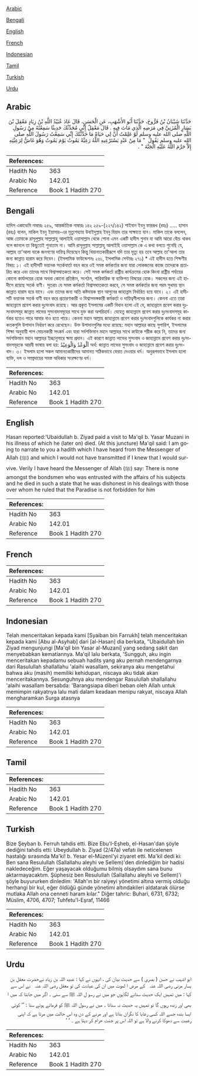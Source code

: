 [Arabic](#arabic)

[Bengali](#bengali)

[English](#english)

[French](#french)

[Indonesian](#indonesian)

[Tamil](#tamil)

[Turkish](#turkish)

[Urdu](#urdu)

## Arabic


<div dir="rtl" lang="ar" style={{fontSize:'larger',backgroundColor:'#f8f9fa',padding:20}}>
حَدَّثَنَا شَيْبَانُ بْنُ فَرُّوخَ، حَدَّثَنَا أَبُو الأَشْهَبِ، عَنِ الْحَسَنِ، قَالَ عَادَ عُبَيْدُ اللَّهِ بْنُ زِيَادٍ مَعْقِلَ بْنَ يَسَارٍ الْمُزَنِيَّ فِي مَرَضِهِ الَّذِي مَاتَ فِيهِ ‏.‏ قَالَ مَعْقِلٌ إِنِّي مُحَدِّثُكَ حَدِيثًا سَمِعْتُهُ مِنْ رَسُولِ اللَّهِ صلى الله عليه وسلم لَوْ عَلِمْتُ أَنَّ لِي حَيَاةً مَا حَدَّثْتُكَ إِنِّي سَمِعْتُ رَسُولَ اللَّهِ صلى الله عليه وسلم يَقُولُ ‏ "‏ مَا مِنْ عَبْدٍ يَسْتَرْعِيهِ اللَّهُ رَعِيَّةً يَمُوتُ يَوْمَ يَمُوتُ وَهُوَ غَاشٌّ لِرَعِيَّتِهِ إِلاَّ حَرَّمَ اللَّهُ عَلَيْهِ الْجَنَّةَ ‏"‏ ‏.‏
</div>
<div style={{backgroundColor:'#f8f9fa',padding:20, marginBottom: 10}}><table> <thead> <tr> <th>References:</th> <th></th> </tr> </thead> <tbody><tr><td>Hadith No</td><td>363</td></tr><tr><td>Arabic No</td><td>142.01</td></tr><tr><td>Reference</td><td>Book 1 Hadith 270</td></tr></tbody></table></div>

## Bengali


<div dir="ltr" lang="bn" style={{fontSize:'larger',backgroundColor:'#f8f9fa',padding:20}}>
হাদিস একাডেমি নাম্বারঃ ২৫৯, আন্তর্জাতিক নাম্বারঃ ১৪২ ২৫৯-(২২৭/১৪২) শাইবান ইবনু ফাররূখ (রহঃ) ..... হাসান (রহঃ) বলেন, মাকিল ইবনু ইয়াসার-এর মৃত্যুশয্যায় উবাইদুল্লাহ ইবনু যিয়াদ তার সাক্ষাতে যান। মাকিল তাকে বললেন, আজ তোমাকে রাসূলুল্লাহ সাল্লাল্লাহু আলাইহি ওয়াসাল্লাম থেকে শোনা এমন একটি হাদীস শুনাব যা আমি আরো বেঁচে থাকব বলে জানলে তা কিছুতেই শুনাতাম না। আমি রাসূলুল্লাহ সাল্লাল্লাহু আলাইহি ওয়াসাল্লাম কে এ কথা বলতে শুনেছি যে, আল্লাহ তা'আলা যাকে জনগণের দায়িত্ব দিয়েছেন কিন্তু খিয়ানাতকারীরূপে যদি তার মৃত্যু হয় তবে আল্লাহ তা'আলা তার জন্য জান্নাত হারাম করে দিবেন। (ইসলামিক ফাউন্ডেশনঃ ২৬১, ইসলামিক সেন্টারঃ ২৭১) * এই হাদীস হতে শিক্ষণীয় বিষয়: ১। এই হাদীসটি ভয়ানক সতর্কবার্তা বহন করে ওই সমস্ত কর্মকর্তার জন্য যারা লোকজনের কাজে তাদেরকে প্রতারিত করে এবং তাদের সাথে বিশ্বাসঘাতকতা করে। সেই সমস্ত কর্মকর্তা রাষ্ট্রীয় কার্যক্রমের হোক কিংবা রাষ্ট্রীয় পর্যায়ের কোনো কার্যালয়ের হোক অথবা কোনো প্রতিষ্ঠান, সংগঠন, পারিবারিক বা ব্যক্তিগত বিষয়ের হোক। সকলের জন্য এই হাদীসে রয়েছে সতর্ক বাণী। সুতরাং যে সমস্ত কর্মকর্তা বিশ্বাসঘাতকতা করবে, সে সমস্ত কর্মকর্তার জন্য পরম সুখময় স্থান জান্নাত হারাম হয়ে যাবে। এবং তাদের জন্য অতি কষ্টদায়ক স্থান আগুনের জাহান্নাম নির্ধারিত হয়ে যাবে। ২। এই হাদীসটি ভয়ানক সতর্ক বাণী বহন করে প্রতারণাকারী ও বিশ্বাসভঙ্গকারী কর্মকর্তা ও দায়িত্বশীলদের জন্য। কেননা এতে তারা জাহান্নামে প্রবেশ করার দুঃসংবাদ রয়েছে। আর প্রকৃত ইসলামের একটি বিধান হলো এই যে, জাহান্নামে প্রবেশ করার দুঃসংবাদসমূহ জান্নাত লাভের সুসংবাদসমূহের সাথে যুক্ত করা অপরিহার্য। যেহেতু জাহান্নামে প্রবেশ করার দুঃসংবাদসমূহ কার্যকর হতেও পারে আবার নাও হতে পারে। কেননা মহান আল্লাহ জাহান্নামে প্রবেশ করার দুঃসংবাদগুলিকে কার্যকর না করার কতকগুলি উপাদান নির্ধারণ করে রেখেছেন। উক্ত উপাদানগুলির মধ্যে রয়েছে: মহান আল্লাহর কাছে সুপারিশ, ইসলামের শিক্ষা অনুযায়ী পাপ মোচনকারী সৎকর্ম এবং যারা সর্বশক্তিমান মহান আল্লাহর সাথে কাউকে শরীক করে নি, তাদের জন্য সর্বশক্তিমান মহান আল্লাহর ইচ্ছানুসারে ক্ষমা প্রদান। এই কারণে জান্নাত লাভের সুসংবাদ ও জাহান্নামে প্রবেশ করার দুঃসংবাদসমূহকে আরবী ভাষায় বলা হয়: اَلْوَعْدُ وَالْوَعِيْدُ অর্থ: জান্নাত লাভের সুসংবাদ ও জাহান্নামে প্রবেশ করার দুঃসংবাদ। ৩। ইসলাম হলো সকল আমানতকারীদের আমানত সঠিকভাবে ফেরত দেওয়ার ধর্ম। অনুরূপভাবে ইসলাম হলো ব্যক্তি, দল ও সম্প্রদায়ের সমস্ত অধিকার সংরক্ষণের ধর্ম।
</div>
<div style={{backgroundColor:'#f8f9fa',padding:20, marginBottom: 10}}><table> <thead> <tr> <th>References:</th> <th></th> </tr> </thead> <tbody><tr><td>Hadith No</td><td>363</td></tr><tr><td>Arabic No</td><td>142.01</td></tr><tr><td>Reference</td><td>Book 1 Hadith 270</td></tr></tbody></table></div>

## English


<div dir="ltr" lang="en" style={{fontSize:'larger',backgroundColor:'#f8f9fa',padding:20}}>
Hasan reported:'Ubaidullah b. Ziyad paid a visit to Ma'qil b. Yasar Muzani in his illness of which he (later on) died. (At this juncture) Ma'qil said: I am going to narrate to you a hadith which I have heard from the Messenger of Allah (ﷺ) and which I would not have transmitted if I knew that I would survive. Verily I have heard the Messenger of Allah (ﷺ) say: There is none amongst the bondsmen who was entrusted with the affairs of his subjects and he died in such a state that he was dishonest in his dealings with those over whom he ruled that the Paradise is not forbidden for him
</div>
<div style={{backgroundColor:'#f8f9fa',padding:20, marginBottom: 10}}><table> <thead> <tr> <th>References:</th> <th></th> </tr> </thead> <tbody><tr><td>Hadith No</td><td>363</td></tr><tr><td>Arabic No</td><td>142.01</td></tr><tr><td>Reference</td><td>Book 1 Hadith 270</td></tr></tbody></table></div>

## French


<div dir="ltr" lang="fr" style={{fontSize:'larger',backgroundColor:'#f8f9fa',padding:20}}>

</div>
<div style={{backgroundColor:'#f8f9fa',padding:20, marginBottom: 10}}><table> <thead> <tr> <th>References:</th> <th></th> </tr> </thead> <tbody><tr><td>Hadith No</td><td>363</td></tr><tr><td>Arabic No</td><td>142.01</td></tr><tr><td>Reference</td><td>Book 1 Hadith 270</td></tr></tbody></table></div>

## Indonesian


<div dir="ltr" lang="id" style={{fontSize:'larger',backgroundColor:'#f8f9fa',padding:20}}>
Telah menceritakan kepada kami [Syaiban bin Farrukh] telah menceritakan kepada kami [Abu al-Asyhab] dari [al-Hasan] dia berkata, "Ubaidullah bin Ziyad mengunjungi [Ma'qil bin Yasar al-Muzani] yang sedang sakit dan menyebabkan kematiannya. Ma'qil lalu berkata, 'Sungguh, aku ingin menceritakan kepadamu sebuah hadits yang aku pernah mendengarnya dari Rasulullah shallallahu 'alaihi wasallam, sekiranya aku mengetahui bahwa aku (masih) memiliki kehidupan, niscaya aku tidak akan menceritakannya. Sesunguhnya aku mendengar Rasulullah shallallahu 'alaihi wasallam bersabda: 'Barangsiapa diberi beban oleh Allah untuk memimpin rakyatnya lalu mati dalam keadaan menipu rakyat, niscaya Allah mengharamkan Surga atasnya
</div>
<div style={{backgroundColor:'#f8f9fa',padding:20, marginBottom: 10}}><table> <thead> <tr> <th>References:</th> <th></th> </tr> </thead> <tbody><tr><td>Hadith No</td><td>363</td></tr><tr><td>Arabic No</td><td>142.01</td></tr><tr><td>Reference</td><td>Book 1 Hadith 270</td></tr></tbody></table></div>

## Tamil


<div dir="ltr" lang="ta" style={{fontSize:'larger',backgroundColor:'#f8f9fa',padding:20}}>

</div>
<div style={{backgroundColor:'#f8f9fa',padding:20, marginBottom: 10}}><table> <thead> <tr> <th>References:</th> <th></th> </tr> </thead> <tbody><tr><td>Hadith No</td><td>363</td></tr><tr><td>Arabic No</td><td>142.01</td></tr><tr><td>Reference</td><td>Book 1 Hadith 270</td></tr></tbody></table></div>

## Turkish


<div dir="ltr" lang="tr" style={{fontSize:'larger',backgroundColor:'#f8f9fa',padding:20}}>
Bize Şeyban b. Ferruh tahdis etti. Bize Ebu'I-Eşheb, el-Hasan'dan şöyle dediğini tahdis etti: Ubeydullah b. Ziyad (2/47a) vefatı ile neticelenen hastalığı sırasında Ma'ki! b. Yesar el-Müzenl'yi ziyaret etti. Ma'kil dedi ki: Ben sana Resulullah (Sallallahu aleyhi ve Sellem)'den dinIediğim bir hadisi nakledeceğim. Eğer yaşayacak olduğumu bilmiş olsaydım sana bunu aktarmayacaktım. Şüphesiz ben Resulullah (Sallallahu aleyhi ve Sellem)'i şöyle buyururken dinledim: 'Allah'ın bir raiyeyi yönetimi altına vermiş olduğu herhangi bir kul, eğer öldüğü günde yönetimi altındakileri aldatarak ölürse mutlaka Allah ona cenneti haram kılar." Diğer tahric: Buhari, 6731, 6732; Müslim, 4706, 4707; Tuhfetu'l-Eşraf, 11466
</div>
<div style={{backgroundColor:'#f8f9fa',padding:20, marginBottom: 10}}><table> <thead> <tr> <th>References:</th> <th></th> </tr> </thead> <tbody><tr><td>Hadith No</td><td>363</td></tr><tr><td>Arabic No</td><td>142.01</td></tr><tr><td>Reference</td><td>Book 1 Hadith 270</td></tr></tbody></table></div>

## Urdu


<div dir="rtl" lang="ur" style={{fontSize:'larger',backgroundColor:'#f8f9fa',padding:20}}>
ابو اشہب نے حسن ( بصری ) سے حدیث بیان کی ، انہوں نے کہا : عبید اللہ بن زیاد نےحضرت معقل بن یسار مزنی ‌رضی ‌اللہ ‌عنہ ‌ ‌ کے مرض ا لموت میں ان کی عیادت کی تو معقل ‌رضی ‌اللہ ‌عنہ ‌ ‌ نے اس سے کہا : میں تمہیں ایک حدیث سنانے لگاہوں جو میں نے رسو ل اللہ ﷺ سے سنی ۔ اگر میں جانتا کہ میں ا بھی اور زندہ رہوں گا تو تمہیں یہ حدیث نہ سناتا ۔ میں نے رسول اللہ ﷺ کو فرماتے ہوئے سنا : ’’ کوئی ایسا بندہ جسے اللہ کسی رعایا کا نگران بناتا ہے اور مرنے کے دن وہ اس حالت میں مرتا ہے کہ اپنی رعیت سے دھوکا کرنے والا ہے تو اللہ اس پر جنت حرام کر دیتا ہے ۔ ‘ ‘
</div>
<div style={{backgroundColor:'#f8f9fa',padding:20, marginBottom: 10}}><table> <thead> <tr> <th>References:</th> <th></th> </tr> </thead> <tbody><tr><td>Hadith No</td><td>363</td></tr><tr><td>Arabic No</td><td>142.01</td></tr><tr><td>Reference</td><td>Book 1 Hadith 270</td></tr></tbody></table></div>